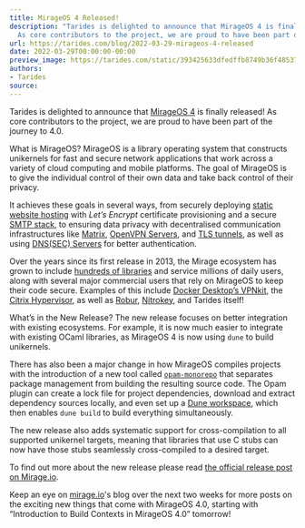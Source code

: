 ```yaml
---
title: MirageOS 4 Released!
description: "Tarides is delighted to announce that MirageOS 4 is finally released!
  As core contributors to the project, we are proud to have been part of\u2026"
url: https://tarides.com/blog/2022-03-29-mirageos-4-released
date: 2022-03-29T00:00:00-00:00
preview_image: https://tarides.com/static/393425633dfedffb8749b36f48537ebd/eee8e/desert_mirage.jpg
authors:
- Tarides
source:
---
```


<p>Tarides is delighted to announce that <a href="https://mirage.io">MirageOS 4</a> is finally released! As core contributors to the project, we are proud to have been part of the journey to 4.0.</p>
<p>What is MirageOS?
MirageOS is a library operating system that constructs unikernels for fast and secure network applications that work across a variety of cloud computing and mobile platforms. The goal of MirageOS is to give the individual control of their own data and take back control of their privacy.</p>
<p>It achieves these goals in several ways, from securely deploying <a href="https://github.com/roburio/unipi">static website hosting</a> with <em>Let&rsquo;s Encrypt</em> certificate provisioning and a secure <a href="https://github.com/mirage/ptt">SMTP stack</a>, to ensuring data privacy with decentralised communication infrastructures like <a href="https://github.com/mirage/ocaml-matrix">Matrix</a>, <a href="https://github.com/roburio/openvpn">OpenVPN Servers</a>, and <a href="https://github.com/roburio/tlstunnel">TLS tunnels</a>, as well as using <a href="https://github.com/mirage/ocaml-dns">DNS(SEC) Servers</a> for better authentication.</p>
<p>Over the years since its first release in 2013, the Mirage ecosystem has grown to include <a href="https://github.com/mirage/">hundreds of libraries</a> and service millions of daily users, along with several major commercial users that rely on MirageOS to keep their code secure. Examples of this include <a href="https://www.docker.com/blog/how-docker-desktop-networking-works-under-the-hood/">Docker Desktop&rsquo;s VPNkit</a>, the <a href="https://www.citrix.com/fr-fr/products/citrix-hypervisor/">Citrix Hypervisor</a>, as well as <a href="https://robur.io">Robur</a>, <a href="https://www.nitrokey.com/products/nethsm">Nitrokey</a>, and Tarides itself!</p>
<p>What&rsquo;s in the New Release?
The new release focuses on better integration with existing ecosystems. For example, it is now much easier to integrate with existing OCaml libraries, as MirageOS 4 is now using <code>dune</code> to build unikernels.</p>
<p>There has also been a major change in how MirageOS compiles projects with the introduction of a new tool called <a href="https://github.com/ocamllabs/opam-monorepo"><code>opam-monorepo</code></a> that separates package management from building the resulting source code. The Opam plugin can create a lock file for project dependencies, download and extract dependency sources locally, and even set up a <a href="https://dune.readthedocs.io/en/stable/dune-files.html#dune-workspace-1">Dune workspace</a>, which then enables <code>dune build</code> to build everything simultaneously.</p>
<p>The new release also adds systematic support for cross-compilation to all supported unikernel targets, meaning that libraries that use C stubs can now have those stubs seamlessly cross-compiled to a desired target.</p>
<p>To find out more about the new release please read <a href="https://mirage.io/blog/announcing-mirage-40">the official release post on Mirage.io</a>.</p>
<p>Keep an eye on <a href="https://mirage.io">mirage.io</a>'s blog over the next two weeks for more posts on the exciting new things that come with MirageOS 4.0, starting with &ldquo;Introduction to Build Contexts in MirageOS 4.0&rdquo; tomorrow!</p>
